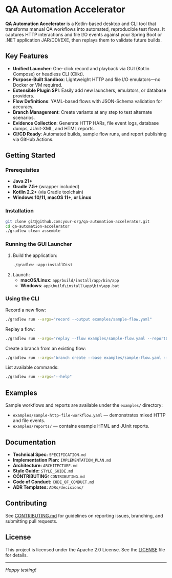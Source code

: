 # QA Automation Accelerator



**QA Automation Accelerator** is a Kotlin-based desktop and CLI tool that transforms manual QA workflows into automated, reproducible test flows. It captures HTTP interactions and file I/O events against your Spring Boot or .NET application JAR/DDl/EXE, then replays them to validate future builds.

## Key Features

- **Unified Launcher**: One-click record and playback via GUI (Kotlin Compose) or headless CLI (Clikt).
- **Purpose-Built Sandbox**: Lightweight HTTP and file I/O emulators—no Docker or VM required.
- **Extensible Plugin SPI**: Easily add new launchers, emulators, or database providers.
- **Flow Definitions**: YAML-based flows with JSON-Schema validation for accuracy.
- **Branch Management**: Create variants at any step to test alternate scenarios.
- **Evidence Collection**: Generate HTTP HARs, file event logs, database dumps, JUnit-XML, and HTML reports.
- **CI/CD Ready**: Automated builds, sample flow runs, and report publishing via GitHub Actions.

## Getting Started

### Prerequisites

- **Java 21+**
- **Gradle 7.5+** (wrapper included)
- **Kotlin 2.2+** (via Gradle toolchain)
- **Windows 10/11, macOS 11+, or Linux**

### Installation

```bash
git clone git@github.com:your-org/qa-automation-accelerator.git
cd qa-automation-accelerator
./gradlew clean assemble
```

### Running the GUI Launcher

1. Build the application:
   ```bash
   ./gradlew :app:installDist
   ```
2. Launch:
   - **macOS/Linux**: `app/build/install/app/bin/app`
   - **Windows**: `app\build\install\app\bin\app.bat`

### Using the CLI

Record a new flow:

```bash
./gradlew run --args="record --output examples/sample-flow.yaml"
```

Replay a flow:

```bash
./gradlew run --args="replay --flow examples/sample-flow.yaml --reportDir reports/"
```

Create a branch from an existing flow:

```bash
./gradlew run --args="branch create --base examples/sample-flow.yaml --at 1 --name variant"
```

List available commands:

```bash
./gradlew run --args="--help"
```

## Examples

Sample workflows and reports are available under the `examples/` directory:

- `examples/sample-http-file-workflow.yaml` — demonstrates mixed HTTP and file events.
- `examples/reports/` — contains example HTML and JUnit reports.

## Documentation

- **Technical Spec:** `SPECIFICATION.md`
- **Implementation Plan:** `IMPLEMENTATION_PLAN.md`
- **Architecture:** `ARCHITECTURE.md`
- **Style Guide:** `STYLE_GUIDE.md`
- **CONTRIBUTING:** `CONTRIBUTING.md`
- **Code of Conduct:** `CODE_OF_CONDUCT.md`
- **ADR Templates:** `ADRs/decisions/`

## Contributing

See [CONTRIBUTING.md](CONTRIBUTING.md) for guidelines on reporting issues, branching, and submitting pull requests.

## License

This project is licensed under the Apache 2.0 License. See the [LICENSE](LICENSE) file for details.

---

*Happy testing!*

